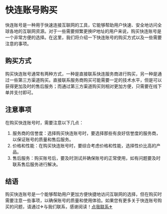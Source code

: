 # 快连账号购买

快连账号是一种用于快速连接互联网的工具，它能够帮助用户快速、安全地访问全球各地的互联网资源。对于一些需要频繁更换IP地址的用户来说，购买快连账号是一个非常方便的选择。在这里，我们将介绍一下快连账号的购买方式以及一些需要注意的事项。

## 购买方式

购买快连账号通常有两种方式，一种是直接联系快连服务商进行购买，另一种是通过一些第三方渠道购买。直接联系服务商购买可能需要一定的技术水平，但是可以获得更加及时的售后服务；而通过第三方渠道购买则相对更加方便，只需要在线下单并支付即可。

## 注意事项

在购买快连账号时，需要注意以下几点：

1. 服务商的信誉度：选择购买快连账号时，要选择那些有良好信誉度的服务商，以保证账号的质量和售后服务。
2. 价格和性能：在购买快连账号时，要综合考虑价格和性能，选择性价比高的产品。
3. 售后服务：购买账号后，要及时测试并确保账号的正常使用，如有问题要及时联系售后服务进行解决。

## 结语

购买快连账号是一个能够帮助用户更加方便快捷地访问互联网的选择，但在购买时需要注意一些事项，以确保账号的质量和使用体验。如果您有更多关于快连账号购买的问题，请通过✈与我们联系，感谢阅读！[点我联系✈](https://data.G208.com)